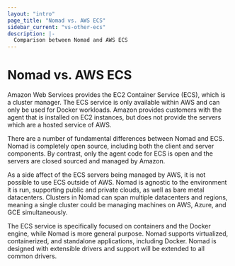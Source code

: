 ```yaml
---
layout: "intro"
page_title: "Nomad vs. AWS ECS"
sidebar_current: "vs-other-ecs"
description: |-
  Comparison between Nomad and AWS ECS
---
```


# Nomad vs. AWS ECS

Amazon Web Services provides the EC2 Container Service (ECS), which is
a cluster manager. The ECS service is only available within AWS and
can only be used for Docker workloads. Amazon provides customers with
the agent that is installed on EC2 instances, but does not provide
the servers which are a hosted service of AWS.

There are a number of fundamental differences between Nomad and ECS.
Nomad is completely open source, including both the client and server
components. By contrast, only the agent code for ECS is open and
the servers are closed sourced and managed by Amazon.

As a side affect of the ECS servers being managed by AWS, it is not possible
to use ECS outside of AWS. Nomad is agnostic to the environment it is run,
supporting public and private clouds, as well as bare metal datacenters.
Clusters in Nomad can span multiple datacenters and regions, meaning
a single cluster could be managing machines on AWS, Azure, and GCE simultaneously.

The ECS service is specifically focused on containers and the Docker
engine, while Nomad is more general purpose. Nomad supports virtualized,
containerized, and standalone applications, including Docker. Nomad is
designed with extensible drivers and support will be extended to all
common drivers.

